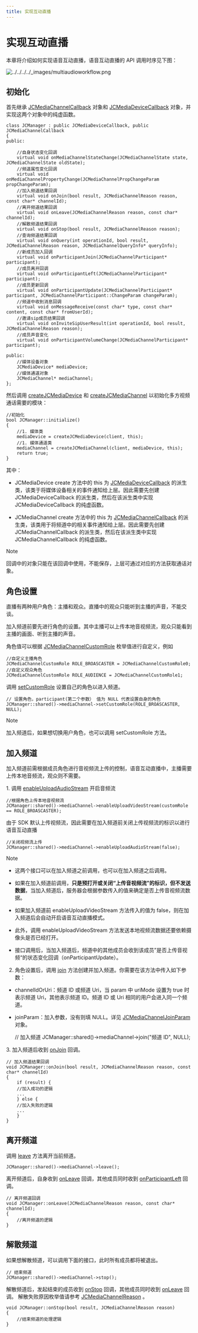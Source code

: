 ```yaml
---
title: 实现互动直播
---
```

# 实现互动直播

本章将介绍如何实现语音互动直播，语音互动直播的 API 调用时序见下图：

![../../../../\_images/multiaudioworkflow.png](../../../../_images/multiaudioworkflow.png)



## 初始化

首先继承
[JCMediaChannelCallback](https://developer.juphoon.com/portal/reference/V2.1/windows/C++/html/class_j_c_media_channel_callback.html)
对象和
[JCMediaDeviceCallback](https://developer.juphoon.com/portal/reference/V2.1/windows/C++/html/class_j_c_media_device_callback.html)
对象，并实现这两个对象中的纯虚函数。





    class JCManager : public JCMediaDeviceCallback, public JCMediaChannelCallback
    {
    public:
    
        //自身状态变化回调
        virtual void onMediaChannelStateChange(JCMediaChannelState state, JCMediaChannelState oldState);
        //频道属性变化回调
        virtual void onMediaChannelPropertyChange(JCMediaChannelPropChangeParam propChangeParam);
        //加入频道结果回调
        virtual void onJoin(bool result, JCMediaChannelReason reason, const char* channelId);
        //离开频道结果回调
        virtual void onLeave(JCMediaChannelReason reason, const char* channelId);
        //解散频道结果回调
        virtual void onStop(bool result, JCMediaChannelReason reason);
        //查询频道结果回调
        virtual void onQuery(int operationId, bool result, JCMediaChannelReason reason, JCMediaChannelQueryInfo* queryInfo);
        //新成员加入回调
        virtual void onParticipantJoin(JCMediaChannelParticipant* participant);
        //成员离开回调
        virtual void onParticipantLeft(JCMediaChannelParticipant* participant);
        //成员更新回调
        virtual void onParticipantUpdate(JCMediaChannelParticipant* participant, JCMediaChannelParticipant::ChangeParam changeParam);
        //频道中收到消息回调
        virtual void onMessageReceive(const char* type, const char* content, const char* fromUserId);
        //邀请sip成员结果回调
        virtual void onInviteSipUserResult(int operationId, bool result, JCMediaChannelReason reason);
        //成员声音变化
        virtual void onParticipantVolumeChange(JCMediaChannelParticipant* participant);
    
    public:
        //媒体设备对象
        JCMediaDevice* mediaDevice;
        //媒体通道对象
        JCMediaChannel* mediaChannel;
    };





然后调用
[createJCMediaDevice](https://developer.juphoon.com/portal/reference/V2.1/windows/C++/html/_j_c_media_device_8h.html#a96a10766264f3c12af531b70cb9c9749)
和
[createJCMediaChannel](https://developer.juphoon.com/portal/reference/V2.1/windows/C++/html/_j_c_media_channel_8h.html#acaca886fc345f798056ff2b9c2ee11ac)
以初始化多方视频通话需要的模块：





    //初始化
    bool JCManager::initialize()
    {
        //1. 媒体类
        mediaDevice = createJCMediaDevice(client, this);
        //1. 媒体通道类
        mediaChannel = createJCMediaChannel(client, mediaDevice, this);
        return true;
    }





其中：

  - JCMediaDevice create 方法中的 this 为
    [JCMediaDeviceCallback](https://developer.juphoon.com/portal/reference/V2.1/windows/C++/html/class_j_c_media_device_callback.html)
    的派生类，该类于将媒体设备相关的事件通知给上层。因此需要先创建 JCMediaDeviceCallback
    的派生类，然后在该派生类中实现 JCMediaDeviceCallback
    的纯虚函数。

  - JCMediaChannel create 方法中的 this 为
    [JCMediaChannelCallback](https://developer.juphoon.com/portal/reference/V2.1/windows/C++/html/class_j_c_media_channel_callback.html)
    的派生类，该类用于将频道中的相关事件通知给上层。因此需要先创建 JCMediaChannelCallback
    的派生类，然后在该派生类中实现 JCMediaChannelCallback
    的纯虚函数。



Note

回调中的对象只能在该回调中使用，不能保存，上层可通过对应的方法获取通话对象。







## 角色设置

直播有两种用户角色：主播和观众。直播中的观众只能听到主播的声音，不能交谈。

加入频道前要先进行角色的设置。其中主播可以上传本地音视频流，观众只能看到主播的画面、听到主播的声音。

角色值可以根据
[JCMediaChannelCustomRole](https://developer.juphoon.com/portal/reference/V2.1/windows/C++/html/_j_c_media_channel_constants_8h.html#aa5042852bc565ec1e596a7c286ad3c64)
枚举值进行自定义，例如





    //自定义主播角色
    JCMediaChannelCustomRole ROLE_BROASCASTER = JCMediaChannelCustomRole0;
    //自定义观众角色
    JCMediaChannelCustomRole ROLE_AUDIENCE = JCMediaChannelCustomRole1;





调用
[setCustomRole](https://developer.juphoon.com/portal/reference/V2.1/windows/C++/html/class_j_c_media_channel.html#a7b6b97e8193f2cf7f2819ec3ca49b813)
设置自己的角色以进入频道。





    // 设置角色，participant(第二个参数） 值为 NULL 代表设置自身的角色
    JCManager::shared()->mediaChannel->setCustomRole(ROLE_BROASCASTER, NULL);







Note

加入频道后，如果想切换用户角色，也可以调用 setCustomRole 方法。







## 加入频道

加入频道前需根据成员角色进行音视频流上传的控制，语音互动直播中，主播需要上传本地音频流，观众则不需要。

1\. 调用
[enableUploadAudioStream](https://developer.juphoon.com/portal/reference/V2.1/windows/C++/html/class_j_c_media_channel.html#a2b08d87b38fe2fd7a394e2786241cc4c)
开启音频流





    //根据角色上传本地音视频流
    JCManager::shared()->mediaChannel->enableUploadVideoStream(customRole == ROLE_BROASCASTER);





由于 SDK 默认上传视频流，因此需要在加入频道前关闭上传视频流的标识以进行语音互动直播





    //关闭视频流上传
    JCManager::shared()->mediaChannel->enableUploadAudioStream(false);







Note

  - 这两个接口可以在加入频道之前调用，也可以在加入频道之后调用。

  - 如果在加入频道前调用，**只是预打开或关闭“上传音视频流”的标识，但不发送数据**，当加入频道后，服务器会根据参数传入的值来确定是否上传音视频流数据。

  - 如果加入频道前 enableUploadVideoStream 方法传入的值为 false，则在加入频道后会自动开启语音互动直播模式。

  - 此外，调用 enableUploadVideoStream 方法发送本地视频流数据还要依赖摄像头是否已经打开。

  - 接口调用后，当加入频道后，频道中的其他成员会收到该成员”是否上传音视频“的状态变化回调（onParticipantUpdate）。



2.  角色设置后，调用
    [join](https://developer.juphoon.com/portal/reference/V2.1/windows/C++/html/class_j_c_media_channel.html#acfdb1da52955cf8b01d95527eb28890b)
    方法创建并加入频道。你需要在该方法中传入如下参数：

<!-- end list -->

  - channelIdOrUri：频道 ID 或频道 Uri，当 param 中 uriMode 设置为 true 时表示频道
    Uri，其他表示频道 ID。频道 ID 或 Uri 相同的用户会进入同一个频道。

  - joinParam：加入参数，没有则填 NULL。详见
    [JCMediaChannelJoinParam](https://developer.juphoon.com/portal/reference/V2.1/windows/C++/html/class_j_c_media_channel_join_param.html)
    对象。





    // 加入频道
    JCManager::shared()->mediaChannel->join("频道 ID", NULL);





3\. 加入频道后收到
[onJoin](https://developer.juphoon.com/portal/reference/V2.1/windows/C++/html/class_j_c_media_channel_callback.html#a430bd78b28e189ee3c9564ddb7db213d)
回调。





    // 加入频道结果回调
    void JCManager::onJoin(bool result, JCMediaChannelReason reason, const char* channelId)
    {
        if (result) {
        //加入成功的逻辑
        ...
        } else {
        //加入失败的逻辑
        ...
        }
    }









## 离开频道

调用
[leave](https://developer.juphoon.com/portal/reference/V2.1/windows/C++/html/class_j_c_media_channel.html#a93c19137044fec1568f73f1f6dbfee84)
方法离开当前频道。





    JCManager::shared()->mediaChannel->leave();





离开频道后，自身收到
[onLeave](https://developer.juphoon.com/portal/reference/V2.1/windows/C++/html/class_j_c_media_channel_callback.html#a18bc4fae89f0d56fb849075f1603ac71)
回调，其他成员同时收到
[onParticipantLeft](https://developer.juphoon.com/portal/reference/V2.1/windows/C++/html/class_j_c_media_channel_callback.html#a5888058878f3aaa382b3ede94228a6e8)
回调。





    // 离开频道回调
    void JCManager::onLeave(JCMediaChannelReason reason, const char* channelId);
    {
        //离开频道的逻辑
    }









## 解散频道

如果想解散频道，可以调用下面的接口，此时所有成员都将被退出。





    // 结束频道
    JCManager::shared()->mediaChannel->stop();





解散频道后，发起结束的成员收到
[onStop](https://developer.juphoon.com/portal/reference/V2.1/windows/C++/html/class_j_c_media_channel_callback.html#a61a1d5a81563d34f80e70541a114a74a)
回调，其他成员同时收到
[onLeave](https://developer.juphoon.com/portal/reference/V2.1/windows/C++/html/class_j_c_media_channel_callback.html#a18bc4fae89f0d56fb849075f1603ac71)
回调。 解散失败原因枚举值请参考
[JCMediaChannelReason](https://developer.juphoon.com/portal/reference/V2.1/windows/C++/html/_j_c_media_channel_constants_8h.html#a24a2154e4bb2db63c75b31cd2b021fc3)
。





    void JCManager::onStop(bool result, JCMediaChannelReason reason)
    {
        //结束频道的处理逻辑
    }



















